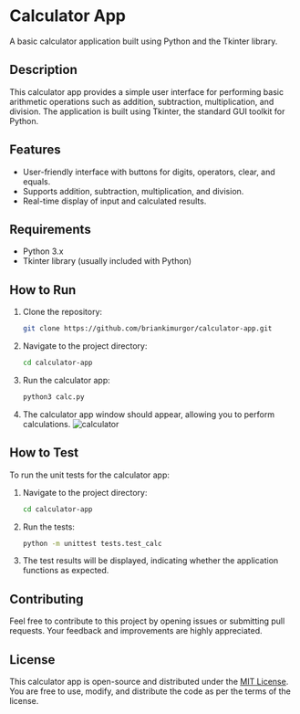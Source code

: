 # Calculator App

A basic calculator application built using Python and the Tkinter library.

## Description

This calculator app provides a simple user interface for performing basic arithmetic operations such as addition,
subtraction, multiplication, and division. The application is built using Tkinter, the standard GUI toolkit for Python.

## Features

- User-friendly interface with buttons for digits, operators, clear, and equals.
- Supports addition, subtraction, multiplication, and division.
- Real-time display of input and calculated results.

## Requirements

- Python 3.x
- Tkinter library (usually included with Python)

## How to Run

1. Clone the repository:

    ```bash
    git clone https://github.com/briankimurgor/calculator-app.git
    ```

2. Navigate to the project directory:

    ```bash
    cd calculator-app
    ```

3. Run the calculator app:

    ```bash
    python3 calc.py
    ```

4. The calculator app window should appear, allowing you to perform calculations.
    ![calculator]("calculator_app/calculator.png")

## How to Test

To run the unit tests for the calculator app:

1. Navigate to the project directory:

    ```bash
    cd calculator-app
    ```

2. Run the tests:

    ```bash
    python -m unittest tests.test_calc
    ```

3. The test results will be displayed, indicating whether the application functions as expected.

## Contributing

Feel free to contribute to this project by opening issues or submitting pull requests. Your feedback and improvements are highly appreciated.

## License

This calculator app is open-source and distributed under the [MIT License](LICENSE). You are free to use, modify, and distribute the code
 as per the terms of the license.
